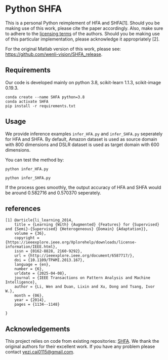 # Python SHFA
This is a personal Python reimplement of HFA and SHFA[1]. Should you be making use of this work, please cite the paper accordingly. Also, make sure to adhere to the  <a href="https://github.com/wenli-vision/SHFA_release#license">licensing terms</a> of the authors. Should you be making use of this particular implementation, please acknowledge it appropriately [2].

For the original Matlab version of this work, please see: https://github.com/wenli-vision/SHFA_release.

## Requirements
Our code is developed mainly on python 3.8, scikit-learn 1.1.3, scikit-image 0.19.3.

```shell
conda create --name SHFA python=3.8
conda activate SHFA
pip install -r requirements.txt
```

## Usage
We provide inference examples `infer_HFA.py` and `infer_SHFA.py` seperately for HFA and SHFA. By default, Amazon dataset is used as source domain with 800 dimensions and DSLR dataset is used as target domain with 600 dimensions. 

You can test the method by:
```Shell
python infer_HFA.py
```
```Shell
python infer_SHFA.py
```


If the process goes smoothly, the output accuracy of HFA and SHFA would be around 0.582716 and 0.570370 seperately.

## references

```
[1] @article{li_learning_2014,
	title = {Learning {With} {Augmented} {Features} for {Supervised} and {Semi}-{Supervised} {Heterogeneous} {Domain} {Adaptation}},
	volume = {36},
	copyright = {https://ieeexplore.ieee.org/Xplorehelp/downloads/license-information/IEEE.html},
	issn = {0162-8828, 2160-9292},
	url = {http://ieeexplore.ieee.org/document/6587717/},
	doi = {10.1109/TPAMI.2013.167},
	language = {en},
	number = {6},
	urldate = {2025-04-08},
	journal = {IEEE Transactions on Pattern Analysis and Machine Intelligence},
	author = {Li, Wen and Duan, Lixin and Xu, Dong and Tsang, Ivor W.},
	month = {06},
	year = {2014},
	pages = {1134--1148}

}
```

## Acknowledgements
This project relies on code from existing repositories: [SHFA](https://github.com/wenli-vision/SHFA_release). We thank the original authors for their excellent work. If you have any problem please contact yezi.cai0115@gmail.com.
